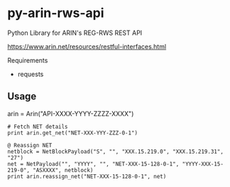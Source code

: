py-arin-rws-api
===============

Python Library for ARIN's REG-RWS REST API

https://www.arin.net/resources/restful-interfaces.html

Requirements
- requests

Usage
---
arin = Arin("API-XXXX-YYYY-ZZZZ-XXXX")

`# Fetch NET details`<br>
`print arin.get_net("NET-XXX-YYY-ZZZ-0-1")`

`@ Reassign NET`<br>
`netblock = NetBlockPayload("S", "", "XXX.15.219.0", "XXX.15.219.31", "27")`<br>
`net = NetPayload("", "YYYY", "", "NET-XXX-15-128-0-1", "YYYY-XXX-15-219-0", "ASXXXX", netblock)`<br>
`print arin.reassign_net("NET-XXX-15-128-0-1", net)`
